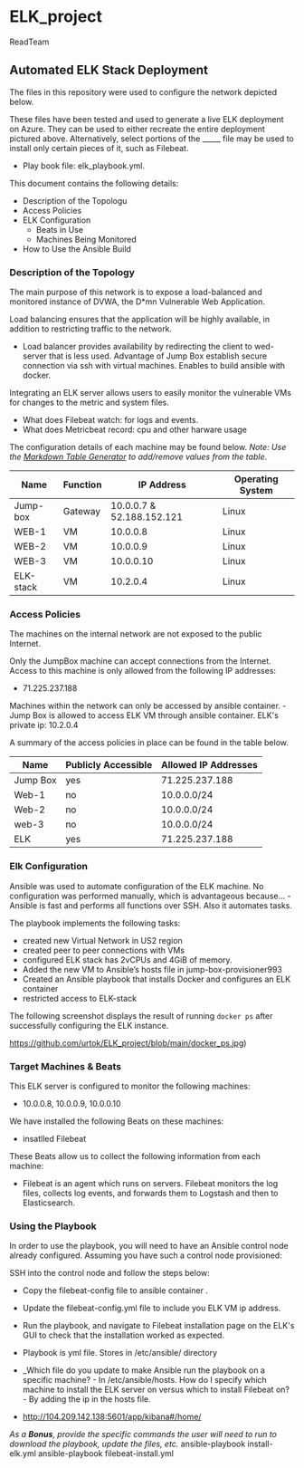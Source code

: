 # ELK_project
ReadTeam
## Automated ELK Stack Deployment

The files in this repository were used to configure the network depicted below.

[](ELK-Diagram.png)

These files have been tested and used to generate a live ELK deployment on Azure. They can be used to either recreate the entire deployment pictured above. Alternatively, select portions of the _____ file may be used to install only certain pieces of it, such as Filebeat.

 - Play book file: elk_playbook.yml.

This document contains the following details:
- Description of the Topologu
- Access Policies
- ELK Configuration
  - Beats in Use
  - Machines Being Monitored
- How to Use the Ansible Build


### Description of the Topology

The main purpose of this network is to expose a load-balanced and monitored instance of DVWA, the D*mn Vulnerable Web Application.

Load balancing ensures that the application will be highly available, in addition to restricting traffic to the network.
- Load balancer provides availability by redirecting the client to wed-server that is less used. Advantage of Jump Box establish secure connection via ssh with virtual machines. Enables to build ansible with docker.

Integrating an ELK server allows users to easily monitor the vulnerable VMs for changes to the metric and system files.
- What does Filebeat watch: for logs and events.
- What does Metricbeat record: cpu and other harware usage

The configuration details of each machine may be found below.
_Note: Use the [Markdown Table Generator](http://www.tablesgenerator.com/markdown_tables) to add/remove values from the table_.

| Name     | Function | IP Address | Operating System |
|----------|----------|------------|------------------|
| Jump-box | Gateway  | 10.0.0.7 & 52.188.152.121 | Linux |
| WEB-1    |  VM      | 10.0.0.8   |  Linux           |
| WEB-2    |  VM      | 10.0.0.9   |  Linux           |
| WEB-3    |  VM      | 10.0.0.10  |  Linux           |
|ELK-stack |  VM      | 10.2.0.4   |  Linux           |
### Access Policies

The machines on the internal network are not exposed to the public Internet. 

Only the JumpBox machine can accept connections from the Internet. Access to this machine is only allowed from the following IP addresses:
- 71.225.237.188

Machines within the network can only be accessed by ansible container.
-Jump Box is allowed to access ELK VM through ansible container. ELK's private ip: 10.2.0.4 

A summary of the access policies in place can be found in the table below.

| Name     | Publicly Accessible | Allowed IP Addresses |
|----------|---------------------|----------------------|
| Jump Box | yes                 | 71.225.237.188       |
| Web-1         |    no          |   10.0.0.0/24                     |
| Web-2         |    no           |   10.0.0.0/24                   |
| web-3          |    no                 |   10.0.0.0/24
|ELK            |     yes                 |  71.225.237.188|

### Elk Configuration

Ansible was used to automate configuration of the ELK machine. No configuration was performed manually, which is advantageous because...
-Ansible is fast and performs all functions over SSH. Also it automates tasks.

The playbook implements the following tasks:
- created new Virtual Network in US2 region
- created peer to peer connections with VMs
- configured ELK stack has 2vCPUs and 4GiB of memory.
- Added the new VM to Ansible’s hosts file in jump-box-provisioner993
- Created an Ansible playbook that installs Docker and configures an ELK container
- restricted access to ELK-stack

The following screenshot displays the result of running `docker ps` after successfully configuring the ELK instance.

https://github.com/urtok/ELK_project/blob/main/docker_ps.jpg)

### Target Machines & Beats
This ELK server is configured to monitor the following machines:
- 10.0.0.8, 10.0.0.9, 10.0.0.10

We have installed the following Beats on these machines:
- insatlled Filebeat

These Beats allow us to collect the following information from each machine:
- Filebeat is an agent which runs on servers. Filebeat monitors the log files, collects log events, and forwards them to Logstash and then to Elasticsearch.

### Using the Playbook
In order to use the playbook, you will need to have an Ansible control node already configured. Assuming you have such a control node provisioned: 

SSH into the control node and follow the steps below:
- Copy the filebeat-config file to ansible container .
- Update the filebeat-config.yml file to include you ELK VM ip address.
- Run the playbook, and navigate to Filebeat installation page on the ELK's GUI to check that the installation worked as expected.

- Playbook is yml file. Stores in /etc/ansible/ directory
- _Which file do you update to make Ansible run the playbook on a specific machine? - In /etc/ansible/hosts.
How do I specify which machine to install the ELK server on versus which to install Filebeat on? - By adding the ip in the hosts file.
- http://104.209.142.138:5601/app/kibana#/home/

_As a **Bonus**, provide the specific commands the user will need to run to download the playbook, update the files, etc._
ansible-playbook install-elk.yml 
ansible-playbook filebeat-install.yml


